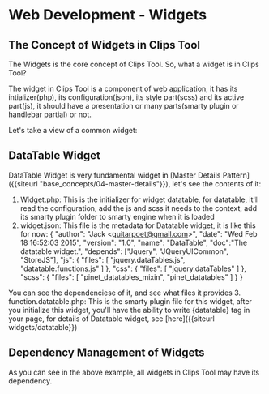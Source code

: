 # Web Development - Widgets

## The Concept of Widgets in Clips Tool

The Widgets is the core concept of Clips Tool. So, what a widget is in Clips Tool?

The widget in Clips Tool is a component of web application, it has its intializer(php), its configuration(json), its style part(scss) and its active part(js), it should have a presentation or many parts(smarty plugin or handlebar partial) or not.

Let's take a view of a common widget:

## DataTable Widget

DataTable Widget is very fundamental widget in [Master Details Pattern]({{siteurl "base_concepts/04-master-details"}}), let's see the contents of it:

1. Widget.php: This is the initializer for widget datatable, for datatable, it'll read the configuration, add the js and scss it needs to the context, add its smarty plugin folder to smarty engine when it is loaded
2. widget.json: This file is the metadata for Datatable widget, it is like this for now:
	{
		"author": "Jack &lt;guitarpoet@gmail.com&gt;",
		"date": "Wed Feb 18 16:52:03 2015",
		"version": "1.0",
		"name": "DataTable",
		"doc":"The datatable widget.",
		"depends": ["Jquery", "JQueryUICommon", "StoreJS"],
		"js": {
			"files": [
				"jquery.dataTables.js",
				"datatable.functions.js"
			]
		},
		"css": {
			"files": [
				"jquery.dataTables"
			]
		},
		"scss": {
			"files": [
				"pinet_datatables_mixin",
				"pinet_datatables"
			]
		}
	}

You can see the dependenciese of it, and see what files it provides
3. function.datatable.php: This is the smarty plugin file for this widget, after you initialize this widget, you'll have the ability to write {datatable} tag in your page, for details of Datatable widget, see [here]({{siteurl widgets/datatable}})

## Dependency Management of Widgets

As you can see in the above example, all widgets in Clips Tool may have its dependency. 
